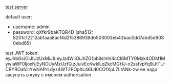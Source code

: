 

[test server](https://staging.centralhardware.synology.me/swagger-ui/index.html)

default user: 

- username: admin
- password: qXfkr9baKTQR4D (sha512: 8201c12212ab1aaa8acf4d2f5386939db503003eb43bac0dd7abd5d6080ebd65)

test JWT token: eyJhbGciOiJIUzUxMiJ9.eyJzdWIiOiJhZG1pbiIsImV4cCI6MTY0Mzk4ODM1MywiaWF0IjoxNjEyNDUyMzUzfQ.zJuivEcKwklLqZkcMGHJ-n2ssfvpYq9iJtTU-CRYROafclIYwNAPrLdyz4WT2POpXc46Ld0COfXpL7LtANk-zw ее надо засунуть в куку с именем authorisation
